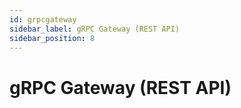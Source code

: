 ```yaml
---
id: grpcgateway
sidebar_label: gRPC Gateway (REST API)
sidebar_position: 8
---
```


# gRPC Gateway (REST API)